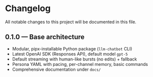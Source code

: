 # Changelog

All notable changes to this project will be documented in this file.

## 0.1.0 — Base architecture
- Modular, pipx-installable Python package (`llm-chatbot` CLI)
- Latest OpenAI SDK (Responses API), default model `gpt-5`
- Default streaming with human-like bursts (no edits) + fallback
- Persona YAML with pacing, per-channel memory, basic commands
- Comprehensive documentation under `docs/`
